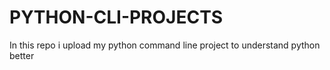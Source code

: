 # PYTHON-CLI-PROJECTS
In this repo i upload my python command line project to understand python better

